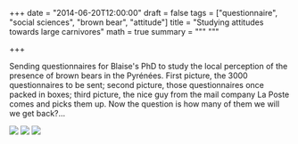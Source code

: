 +++
date = "2014-06-20T12:00:00"
draft = false
tags = ["questionnaire", "social sciences", "brown bear", "attitude"]
title = "Studying attitudes towards large carnivores"
math = true
summary = """
"""

+++
 
Sending questionnaires for Blaise's PhD to study the local perception of the presence of 
brown bears in the Pyrénées. First picture, the 3000 questionnaires to be sent; second picture, 
those questionnaires once packed in boxes; third picture, the nice guy from the mail company 
La Poste comes and picks them up. Now the question is how many of them we will we get back?...

![](/img/before.jpg) 
![](/img/after.jpg)
![](/img/bye.jpg)





